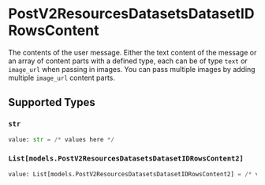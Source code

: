 # PostV2ResourcesDatasetsDatasetIDRowsContent

The contents of the user message. Either the text content of the message or an array of content parts with a defined type, each can be of type `text` or `image_url` when passing in images. You can pass multiple images by adding multiple `image_url` content parts. 


## Supported Types

### `str`

```python
value: str = /* values here */
```

### `List[models.PostV2ResourcesDatasetsDatasetIDRowsContent2]`

```python
value: List[models.PostV2ResourcesDatasetsDatasetIDRowsContent2] = /* values here */
```

